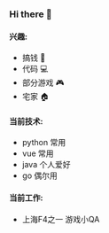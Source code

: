 ### Hi there 👋

<!--
**FanLu1994/FanLu1994** is a ✨ _special_ ✨ repository because its `README.md` (this file) appears on your GitHub profile.

Here are some ideas to get you started:

- 🔭 I’m currently working on ...
- 🌱 I’m currently learning ...
- 👯 I’m looking to collaborate on ...
- 🤔 I’m looking for help with ...
- 💬 Ask me about ...
- 📫 How to reach me: ...
- 😄 Pronouns: ...
- ⚡ Fun fact: ...
-->

#### 兴趣: 

- 搞钱 :money_with_wings: 
- 代码 :computer:
- 部分游戏 :video_game:
- 宅家 :house:

#### 当前技术:

- python 常用
- vue 常用
- java 个人爱好
- go 偶尔用

#### 当前工作:

- 上海F4之一 游戏小QA

